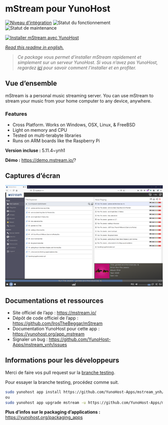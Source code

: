 <!--
N.B.: This README was automatically generated by https://github.com/YunoHost/apps/tree/master/tools/README-generator
It shall NOT be edited by hand.
-->

# mStream pour YunoHost

[![Niveau d’intégration](https://dash.yunohost.org/integration/mstream.svg)](https://dash.yunohost.org/appci/app/mstream) ![Statut du fonctionnement](https://ci-apps.yunohost.org/ci/badges/mstream.status.svg) ![Statut de maintenance](https://ci-apps.yunohost.org/ci/badges/mstream.maintain.svg)

[![Installer mStream avec YunoHost](https://install-app.yunohost.org/install-with-yunohost.svg)](https://install-app.yunohost.org/?app=mstream)

*[Read this readme in english.](./README.md)*

> *Ce package vous permet d’installer mStream rapidement et simplement sur un serveur YunoHost.
Si vous n’avez pas YunoHost, regardez [ici](https://yunohost.org/#/install) pour savoir comment l’installer et en profiter.*

## Vue d’ensemble

mStream is a personal music streaming server. You can use mStream to stream your music from your home computer to any device, anywhere.

### Features

- Cross Platform. Works on Windows, OSX, Linux, & FreeBSD
- Light on memory and CPU
- Tested on multi-terabyte libraries
- Runs on ARM boards like the Raspberry Pi


**Version incluse :** 5.11.4~ynh1

**Démo :** https://demo.mstream.io/?

## Captures d’écran

![Capture d’écran de mStream](./doc/screenshots/mstreamv5.png)

## Documentations et ressources

* Site officiel de l’app : <https://mstream.io/>
* Dépôt de code officiel de l’app : <https://github.com/IrosTheBeggar/mStream>
* Documentation YunoHost pour cette app : <https://yunohost.org/app_mstream>
* Signaler un bug : <https://github.com/YunoHost-Apps/mstream_ynh/issues>

## Informations pour les développeurs

Merci de faire vos pull request sur la [branche testing](https://github.com/YunoHost-Apps/mstream_ynh/tree/testing).

Pour essayer la branche testing, procédez comme suit.

``` bash
sudo yunohost app install https://github.com/YunoHost-Apps/mstream_ynh/tree/testing --debug
ou
sudo yunohost app upgrade mstream -u https://github.com/YunoHost-Apps/mstream_ynh/tree/testing --debug
```

**Plus d’infos sur le packaging d’applications :** <https://yunohost.org/packaging_apps>